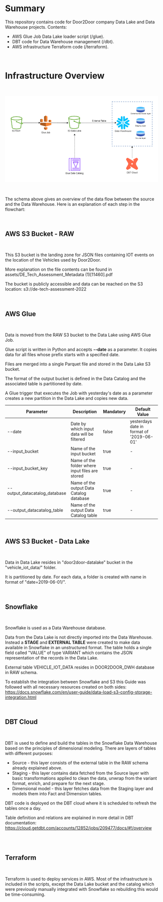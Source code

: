 # Summary

This repository contains code for Door2Door company Data Lake and Data Warehouse projects.
Contents:
- AWS Glue Job Data Lake loader script (/glue).
- DBT code for Data Warehouse management (/dbt).
- AWS infrastructure Terraform code (/terraform).

<br>

# Infrastructure Overview

<br>

![alt text](./assets/door2-doow-dwh.drawio.png)

<br>

The schema above gives an overview of the data flow between the source and the Data Warehouse.
Here is an explanation of each step in the flowchart:

<br>

## AWS S3 Bucket - RAW

<br>

This S3 bucket is the landing zone for JSON files containing IOT events on the location of the Vehicles used by Door2Door.

More explanation on the file contents can be found in assets/DE_Tech_Assessment_Metadata (1)[11460].pdf

The bucket is publicly accessible and data can be reached on the S3 location: s3://de-tech-assessment-2022

<br>

## AWS Glue

<br>

Data is moved from the RAW S3 bucket to the Data Lake using AWS Glue Job.

Glue script is written in Python and accepts **--date** as a parameter. It copies data for all files whose prefix starts with a specified date.

Files are merged into a single Parquet file and stored in the Data Lake S3 bucket.

The format of the output bucket is defined in the Data Catalog and the associated table is partitioned by date.

A Glue trigger that executes the Job with yesterday's date as a parameter creates a new partition in the Data Lake and copies new data.

Parameter | Description | Mandatory | Default Value
--- | --- | --- | --- |
--date | Date by which input data will be filtered | false | yesterdays date in format of '2019-06-01'
--input_bucket | Name of the input bucket | true | -
--input_bucket_key | Name of the folder where input files are stored | true | -
--output_datacatalog_database | Name of the output Data Catalog database | true | -
--output_datacatalog_table| Name of the output Data Catalog table | true | -

<br>

## AWS S3 Bucket - Data Lake

<br>

Data in Data Lake resides in "door2door-datalake" bucket in the "vehicle_iot_data/" folder.

It is partitioned by date. For each data, a folder is created with name in format of "date=2019-06-01/".


<br>

## Snowflake

<br>

Snowflake is used as a Data Warehouse database.

Data from the Data Lake is not directly imported into the Data Warehouse. Instead a **STAGE** and **EXTERNAL TABLE** were created to make data available in Snowflake in an unstructured format. The table holds a single field called "VALUE" of type VARIANT which contains the JSON representation of the records in the Data Lake.

External table VEHICLE_IOT_DATA resides in DOOR2DOOR_DWH database in RAW schema.

To establish the integration between Snowflake and S3 this Guide was followed with all necessary resources created on both sides: https://docs.snowflake.com/en/user-guide/data-load-s3-config-storage-integration.html


<br>

## DBT Cloud

<br>

DBT is used to define and build the tables in the Snowflake Data Warehouse based on the principles of dimensional modeling. There are layers of tables with different purposes:
- Source - this layer consists of the external table in the RAW schema already explained above.
- Staging - this layer contains data fetched from the Source layer with basic transformations applied to clean the data, unwrap from the variant format, enrich, and prepare for the next stage.
- Dimensional model - this layer fetches data from the Staging layer and models them into Fact and Dimension tables.

DBT code is deployed on the DBT cloud where it is scheduled to refresh the tables once a day.

Table definition and relations are explained in more detail in DBT documentation: https://cloud.getdbt.com/accounts/12852/jobs/209477/docs/#!/overview

<br>

<br>

## Terraform

<br>

Terraform is used to deploy services in AWS. Most of the infrastructure is included in the scripts, except the Data Lake bucket and the catalog which were previously manually integrated with Snowflake so rebuilding this would be time-consuming.
